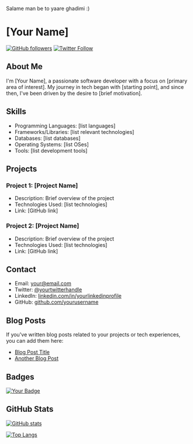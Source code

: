 Salame man be to yaare ghadimi :)

# [Your Name]

[![GitHub followers](https://img.shields.io/github/followers/yourusername.svg?style=social)](https://github.com/yourusername)
[![Twitter Follow](https://img.shields.io/twitter/follow/yourtwitterhandle.svg?style=social)](https://twitter.com/yourtwitterhandle)

## About Me

I'm [Your Name], a passionate software developer with a focus on [primary area of interest]. My journey in tech began with [starting point], and since then, I've been driven by the desire to [brief motivation].

## Skills

- Programming Languages: [list languages]
- Frameworks/Libraries: [list relevant technologies]
- Databases: [list databases]
- Operating Systems: [list OSes]
- Tools: [list development tools]

## Projects

### Project 1: [Project Name]
- Description: Brief overview of the project
- Technologies Used: [list technologies]
- Link: [GitHub link]

### Project 2: [Project Name]
- Description: Brief overview of the project
- Technologies Used: [list technologies]
- Link: [GitHub link]

## Contact

- Email: [your@email.com](mailto:your@email.com)
- Twitter: [@yourtwitterhandle](https://twitter.com/yourtwitterhandle)
- LinkedIn: [linkedin.com/in/yourlinkedinprofile](https://linkedin.com/in/yourlinkedinprofile)
- GitHub: [github.com/yourusername](https://github.com/yourusername)

## Blog Posts

If you've written blog posts related to your projects or tech experiences, you can add them here:

- [Blog Post Title](link-to-blog-post)
- [Another Blog Post](link-to-another-blog-post)

## Badges

[![Your Badge](https://img.shields.io/badge/[BADGE_NAME]-[COLOR]-style)](URL)

## GitHub Stats

[![GitHub stats](https://github-readme-stats.vercel.app/api?username=yourusername&show_icons=true&theme=radical)](https://github.com/yourusername/github-readme-stats)

[![Top Langs](https://github-readme-stats.vercel.app/api/top-langs/?username=yourusername&layout=compact)](https://github.com/yourusername/github-readme-stats)
